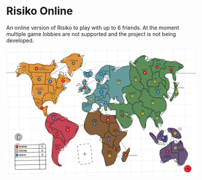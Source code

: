 # Risiko Online

An online version of Risiko to play with up to 6 friends. At the moment multiple game lobbies are not supported and the project is not being developed.

![](./screenshot.png)
